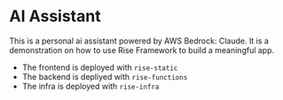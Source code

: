 # AI Assistant

This is a personal ai assistant powered by AWS Bedrock: Claude. It is a demonstration on how to use Rise Framework to build a meaningful app.

-   The frontend is deployed with `rise-static`
-   The backend is depliyed with `rise-functions`
-   The infra is deployed with `rise-infra`
